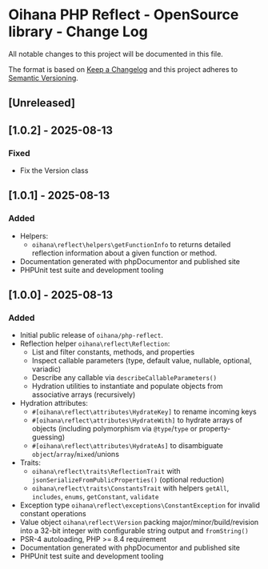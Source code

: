 # Oihana PHP Reflect - OpenSource library - Change Log

All notable changes to this project will be documented in this file.

The format is based on [Keep a Changelog](http://keepachangelog.com/) and this project adheres to [Semantic Versioning](http://semver.org/).

## [Unreleased]

## [1.0.2] - 2025-08-13

### Fixed
- Fix the Version class

## [1.0.1] - 2025-08-13

### Added
- Helpers:
    -  `oihana\reflect\helpers\getFunctionInfo` to returns detailed reflection information about a given function or method.
- Documentation generated with phpDocumentor and published site
- PHPUnit test suite and development tooling

## [1.0.0] - 2025-08-13

### Added
 - Initial public release of `oihana/php-reflect`.
 - Reflection helper `oihana\reflect\Reflection`:
   - List and filter constants, methods, and properties
   - Inspect callable parameters (type, default value, nullable, optional, variadic)
   - Describe any callable via `describeCallableParameters()`
   - Hydration utilities to instantiate and populate objects from associative arrays (recursively)
 - Hydration attributes:
   - `#[oihana\reflect\attributes\HydrateKey]` to rename incoming keys
   - `#[oihana\reflect\attributes\HydrateWith]` to hydrate arrays of objects (including polymorphism via `@type`/`type` or property-guessing)
   - `#[oihana\reflect\attributes\HydrateAs]` to disambiguate `object`/`array`/`mixed`/unions 
 - Traits:
   - `oihana\reflect\traits\ReflectionTrait` with `jsonSerializeFromPublicProperties()` (optional reduction)
   - `oihana\reflect\traits\ConstantsTrait` with helpers `getAll`, `includes`, `enums`, `getConstant`, `validate`
 - Exception type `oihana\reflect\exceptions\ConstantException` for invalid constant operations
 - Value object `oihana\reflect\Version` packing major/minor/build/revision into a 32-bit integer with configurable string output and `fromString()`
 - PSR-4 autoloading, PHP >= 8.4 requirement
 - Documentation generated with phpDocumentor and published site
 - PHPUnit test suite and development tooling


